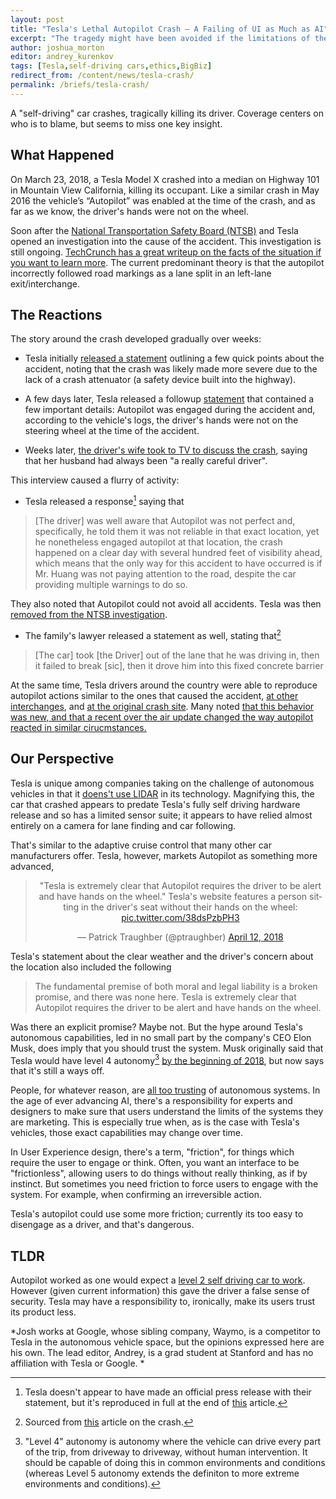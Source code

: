 ```yaml
---
layout: post
title: "Tesla's Lethal Autopilot Crash — A Failing of UI as Much as AI"
excerpt: "The tragedy might have been avoided if the limitations of the Autopilot were communicated more clearly"
author: joshua_morton
editor: andrey_kurenkov
tags: [Tesla,self-driving cars,ethics,BigBiz]
redirect_from: /content/news/tesla-crash/
permalink: /briefs/tesla-crash/
---
```


A "self-driving" car crashes, tragically killing its driver. 
Coverage centers on who is to blame, but seems to
miss one key insight.

## What Happened

On March 23, 2018, a Tesla Model X crashed into a median on Highway 101 in
Mountain View California, killing its occupant. Like a similar crash in May 2016
the vehicle’s “Autopilot” was enabled at the time of the crash, and as far as we
know, the driver's hands were not on the wheel.

Soon after the [National Transportation Safety Board
 (NTSB)](https://www.ntsb.gov/Pages/default.aspx) and Tesla opened an investigation into the cause of the
accident. This investigation is still ongoing. [TechCrunch has a great
writeup on the facts of the situation if you want to learn
more](https://techcrunch.com/story/tesla-model-x-fatal-crash-investigation/). 
The current predominant theory is that the autopilot incorrectly followed road markings as a
lane split in an left-lane exit/interchange.

## The Reactions

The story around the crash developed gradually over weeks:

* Tesla initially [released a
  statement](https://www.tesla.com/blog/what-we-know-about-last-weeks-accident)
  outlining a few quick points about the accident, noting that the crash was
  likely made more severe due to the lack of a crash attenuator (a safety device
  built into the highway).

* A few days later, Tesla released a followup
  [statement](https://www.tesla.com/blog/update-last-week%E2%80%99s-accident)
  that contained a few important details: Autopilot was engaged during the
  accident and, according to the vehicle's logs, the driver's hands were not on
  the steering wheel at the time of the accident.

* Weeks later, [the driver's wife took to TV to discuss the
  crash](http://abcnews.go.com/US/wife-tesla-crash-victim-speaks-tragedy-happen-family/story?id=54392855),
  saying that her husband had always been "a really careful driver".

This interview caused a flurry of activity:

* Tesla released a response[^statement] saying that

> [The driver] was well aware that Autopilot was not perfect and, specifically,
> he told them it was not reliable in that exact location, yet he nonetheless
> engaged autopilot at that location, the crash happened on a clear day with
> several hundred feet of visibility ahead, which means that the only way for
> this accident to have occurred is if Mr. Huang was not paying attention to the
> road, despite the car providing multiple warnings to do so.

They also noted that Autopilot could not avoid all accidents. Tesla was then [removed from the NTSB
investigation](https://www.bloomberg.com/news/articles/2018-04-12/tesla-withdraws-from-ntsb-crash-probe-over-autopilot-data-flap).

* The family's lawyer released a statement as well, stating that[^transcription]

> [The car] took [the Driver] out of the lane that he was driving in, then it
> failed to break [sic], then it drove him into this fixed concrete barrier

At the same time, Tesla drivers around the country were able to reproduce
autopilot actions similar to the ones that caused the accident, [at other
interchanges](https://www.youtube.com/watch?v=6QCF8tVqM3I), and [at the original
crash site](https://www.youtube.com/watch?v=VVJSjeHDvfY). Many noted
[that this behavior was new, and that a recent over the air update changed the
way autopilot reacted in similar
cirucmstances.](https://www.reddit.com/r/teslamotors/comments/8a0jfh/autopilot_barrier_lust_201812/)

## Our Perspective

Tesla is unique among companies taking on the challenge of autonomous vehicles
in that it [doens't use
LIDAR](https://www.tesla.com/blog/all-tesla-cars-being-produced-now-have-full-self-driving-hardware)
in its technology. Magnifying this, the car that crashed appears to
predate Tesla's fully self driving hardware release and so has a limited sensor
suite; it appears to have relied almost entirely on a camera for lane finding and car
following.

That's similar to the adaptive cruise control that many other car manufacturers
offer. Tesla, however, markets Autopilot as something more advanced, 

<center>
<blockquote class="twitter-tweet" data-lang="en"><p lang="en"
dir="ltr">&quot;Tesla is extremely clear that Autopilot requires the driver to
be alert and have hands on the wheel.&quot; Tesla&#39;s website features a
person sitting in the driver&#39;s seat without their hands on the wheel: <a
href="https://t.co/38dsPzbPH3">pic.twitter.com/38dsPzbPH3</a></p>&mdash; Patrick
Traughber (@ptraughber) <a
href="https://twitter.com/ptraughber/status/984263154954743808?ref_src=twsrc%5Etfw">April
12, 2018</a></blockquote>
<script async src="https://platform.twitter.com/widgets.js" charset="utf-8"></script>
</center>

Tesla's statement about the clear weather and the driver's concern about the
location also included the following

> The fundamental premise of both moral and legal liability is a broken promise,
> and there was none here. Tesla is extremely clear that Autopilot requires the
> driver to be alert and have hands on the wheel.

Was there an explicit promise? Maybe not. But the hype around Tesla's autonomous
capabilities, led in no small part by the company's CEO Elon Musk, does imply
that you should trust the system. Musk originally said that Tesla would have
level 4 autonomy[^l4] [by the beginning of
2018](https://electrek.co/2017/12/08/elon-musk-tesla-self-driving-timeline/),
but now says that it's still a ways off. 

People, for whatever reason, are [all too
trusting](https://www.forbes.com/sites/kalevleetaru/2016/04/30/why-do-we-trust-gps-more-than-we-trust-ourselves/#656566b82c42)
of autonomous systems. In the age of ever advancing AI, there's a responsibility for
experts and designers to make sure that users understand the limits of the
systems they are marketing. This is especially true when, as is the case with
Tesla's vehicles, those exact capabilities may change over time.

In User Experience design, there's a term, "friction", for things which require
the user to engage or think. Often, you want an interface to be "frictionless",
allowing users to do things without really thinking, as if by instinct. But
sometimes you need friction to force users to engage with the system. For
example, when confirming an irreversible action.

Tesla's autopilot could use some more friction; currently its too easy to
disengage as a driver, and that's dangerous.

## TLDR

Autopilot worked as one would expect a [level 2 self driving car to
work](https://www.techrepublic.com/article/autonomous-driving-levels-0-to-5-understanding-the-differences/).
However (given current information) this gave the driver a false sense of
security. Tesla may have a responsibility to, ironically, make its users trust
its product less.

*Josh works at Google, whose sibling company, Waymo, is a competitor to Tesla in
the autonomous vehicle space, but the opinions expressed here are his own. The lead editor, Andrey, is a grad student at Stanford and has no affiliation with Tesla or Google. *

[^statement]: Tesla doesn't appear to have made an official press release with their statement, but it's reproduced in full at the end of [this](http://abc7.com/automotive/tesla-issues-strongest-statement-yet-blaming-driver-for-deadly-crash/3332186/) article.
[^l4]: "Level 4" autonomy is autonomy where the vehicle can drive every part of the trip, from driveway to driveway, without human intervention. It should be capable of doing this in common environments and conditions (whereas Level 5 autonomy extends the definiton to more extreme environments and conditions).
[^transcription]: Sourced from [this](http://abcnews.go.com/US/wife-tesla-crash-victim-speaks-tragedy-happen-family/story?id=54392855) article on the crash.
